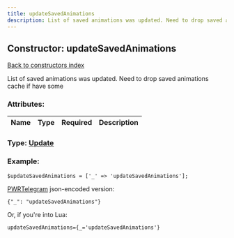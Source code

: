 ```yaml
---
title: updateSavedAnimations
description: List of saved animations was updated. Need to drop saved animations cache if have some
---
```

## Constructor: updateSavedAnimations  
[Back to constructors index](index.md)



List of saved animations was updated. Need to drop saved animations cache if have some

### Attributes:

| Name     |    Type       | Required | Description |
|----------|:-------------:|:--------:|------------:|



### Type: [Update](../types/Update.md)


### Example:

```
$updateSavedAnimations = ['_' => 'updateSavedAnimations'];
```  

[PWRTelegram](https://pwrtelegram.xyz) json-encoded version:

```
{"_": "updateSavedAnimations"}
```


Or, if you're into Lua:  


```
updateSavedAnimations={_='updateSavedAnimations'}

```



